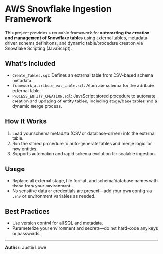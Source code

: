 # AWS Snowflake Ingestion Framework

This project provides a reusable framework for **automating the creation and management of Snowflake tables** using external tables, metadata-driven schema definitions, and dynamic table/procedure creation via Snowflake Scripting (JavaScript).

## What’s Included
- `Create_Tables.sql`: Defines an external table from CSV-based schema metadata.
- `framework_attribute_ext_table.sql`: Alternate schema for the attribute external table.
- `PROCESS_ENTITY_CREATION.sql`: JavaScript stored procedure to automate creation and updating of entity tables, including stage/base tables and a dynamic merge process.

## How It Works
1. Load your schema metadata (CSV or database-driven) into the external table.
2. Run the stored procedure to auto-generate tables and merge logic for new entities.
3. Supports automation and rapid schema evolution for scalable ingestion.

## Usage
- Replace all external stage, file format, and schema/database names with those from your environment.
- No sensitive data or credentials are present—add your own config via `.env` or environment variables as needed.

## Best Practices
- Use version control for all SQL and metadata.
- Parameterize your environment and secrets—do not hard-code any keys or passwords.

---

**Author:** Justin Lowe  

